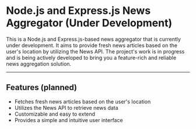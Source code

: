 # Node.js and Express.js News Aggregator (Under Development)

This is a Node.js and Express.js-based news aggregator that is currently under development. It aims to provide fresh news articles based on the user's location by utilizing the News API. The project's work is in progress and is being actively developed to bring you a feature-rich and reliable news aggregation solution.

****
## Features (planned)

- Fetches fresh news articles based on the user's location
- Utilizes the News API to retrieve news data
- Customizable and easy to extend
- Provides a simple and intuitive user interface




